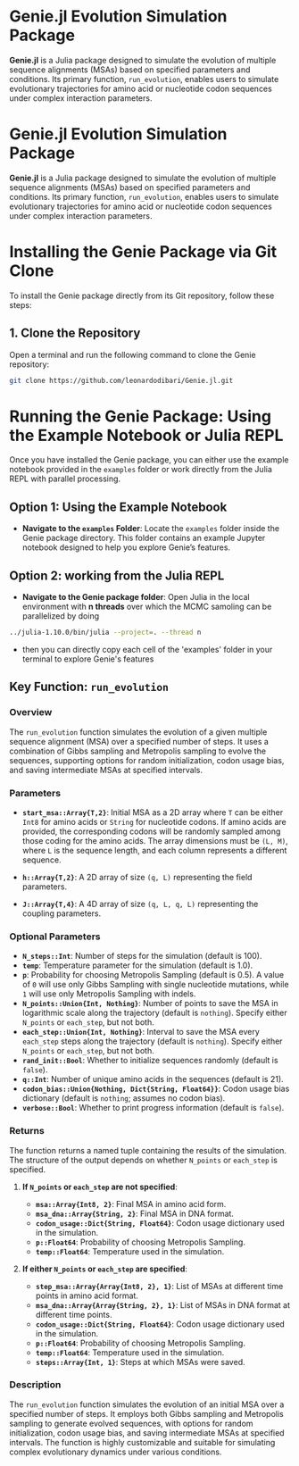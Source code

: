 
# Genie.jl Evolution Simulation Package

**Genie.jl** is a Julia package designed to simulate the evolution of multiple sequence alignments (MSAs) based on specified parameters and conditions. Its primary function, `run_evolution`, enables users to simulate evolutionary trajectories for amino acid or nucleotide codon sequences under complex interaction parameters.



# Genie.jl Evolution Simulation Package

**Genie.jl** is a Julia package designed to simulate the evolution of multiple sequence alignments (MSAs) based on specified parameters and conditions. Its primary function, `run_evolution`, enables users to simulate evolutionary trajectories for amino acid or nucleotide codon sequences under complex interaction parameters.

# Installing the Genie Package via Git Clone

To install the Genie package directly from its Git repository, follow these steps:

## 1. Clone the Repository
Open a terminal and run the following command to clone the Genie repository:

```bash
git clone https://github.com/leonardodibari/Genie.jl.git
```

# Running the Genie Package: Using the Example Notebook or Julia REPL

Once you have installed the Genie package, you can either use the example notebook provided in the `examples` folder or work directly from the Julia REPL with parallel processing.

## Option 1: Using the Example Notebook
- **Navigate to the `examples` Folder**:
   Locate the `examples` folder inside the Genie package directory. This folder contains an example Jupyter notebook designed to help you explore Genie’s features.

## Option 2: working from the Julia REPL
- **Navigate to the Genie package folder**:
   Open Julia in the local environment with **n threads** over which the MCMC samoling can be parallelized by doing

```bash   
../julia-1.10.0/bin/julia --project=. --thread n
```
- then you can directly copy each cell of the 'examples' folder in your terminal to explore Genie's features


## Key Function: `run_evolution`

### Overview
The `run_evolution` function simulates the evolution of a given multiple sequence alignment (MSA) over a specified number of steps. It uses a combination of Gibbs sampling and Metropolis sampling to evolve the sequences, supporting options for random initialization, codon usage bias, and saving intermediate MSAs at specified intervals.

### Parameters
- **`start_msa::Array{T,2}`**: Initial MSA as a 2D array where `T` can be either `Int8` for amino acids or `String` for nucleotide codons. If amino acids are provided, the corresponding codons will be randomly sampled among those coding for the amino acids. The array dimensions must be `(L, M)`, where `L` is the sequence length, and each column represents a different sequence.

- **`h::Array{T,2}`**: A 2D array of size `(q, L)` representing the field parameters.

- **`J::Array{T,4}`**: A 4D array of size `(q, L, q, L)` representing the coupling parameters.

### Optional Parameters
- **`N_steps::Int`**: Number of steps for the simulation (default is 100).
- **`temp`**: Temperature parameter for the simulation (default is 1.0).
- **`p`**: Probability for choosing Metropolis Sampling (default is 0.5). A value of `0` will use only Gibbs Sampling with single nucleotide mutations, while `1` will use only Metropolis Sampling with indels.
- **`N_points::Union{Int, Nothing}`**: Number of points to save the MSA in logarithmic scale along the trajectory (default is `nothing`). Specify either `N_points` or `each_step`, but not both.
- **`each_step::Union{Int, Nothing}`**: Interval to save the MSA every `each_step` steps along the trajectory (default is `nothing`). Specify either `N_points` or `each_step`, but not both.
- **`rand_init::Bool`**: Whether to initialize sequences randomly (default is `false`).
- **`q::Int`**: Number of unique amino acids in the sequences (default is 21).
- **`codon_bias::Union{Nothing, Dict{String, Float64}}`**: Codon usage bias dictionary (default is `nothing`; assumes no codon bias).
- **`verbose::Bool`**: Whether to print progress information (default is `false`).

### Returns
The function returns a named tuple containing the results of the simulation. The structure of the output depends on whether `N_points` or `each_step` is specified.

1. **If `N_points` or `each_step` are not specified**:
   - **`msa::Array{Int8, 2}`**: Final MSA in amino acid form.
   - **`msa_dna::Array{String, 2}`**: Final MSA in DNA format.
   - **`codon_usage::Dict{String, Float64}`**: Codon usage dictionary used in the simulation.
   - **`p::Float64`**: Probability of choosing Metropolis Sampling.
   - **`temp::Float64`**: Temperature used in the simulation.

2. **If either `N_points` or `each_step` are specified**:
   - **`step_msa::Array{Array{Int8, 2}, 1}`**: List of MSAs at different time points in amino acid format.
   - **`msa_dna::Array{Array{String, 2}, 1}`**: List of MSAs in DNA format at different time points.
   - **`codon_usage::Dict{String, Float64}`**: Codon usage dictionary used in the simulation.
   - **`p::Float64`**: Probability of choosing Metropolis Sampling.
   - **`temp::Float64`**: Temperature used in the simulation.
   - **`steps::Array{Int, 1}`**: Steps at which MSAs were saved.

### Description
The `run_evolution` function simulates the evolution of an initial MSA over a specified number of steps. It employs both Gibbs sampling and Metropolis sampling to generate evolved sequences, with options for random initialization, codon usage bias, and saving intermediate MSAs at specified intervals. The function is highly customizable and suitable for simulating complex evolutionary dynamics under various conditions.

